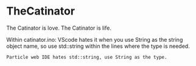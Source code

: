 # TheCatinator

The Catinator is love.  The Catinator is life.

Within catinator.ino:
    VScode hates it when you use String as the string object name, so use std::string
    within the lines where the type is needed.

    Particle web IDE hates std::string, use String as the type.
